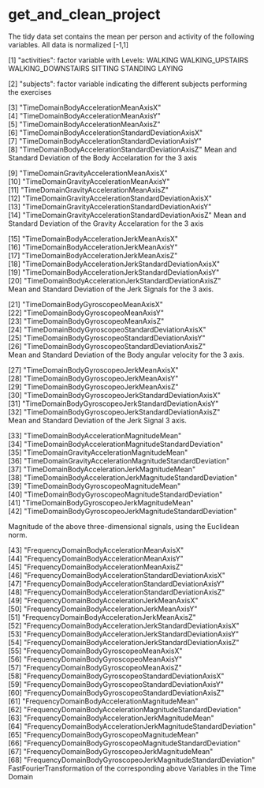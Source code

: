 get_and_clean_project
=====================

The tidy data set contains the mean per person and activity of the following variables.
All data is normalized [-1,1]

[1] "activities": 
    factor variable with  Levels: WALKING WALKING_UPSTAIRS                           WALKING_DOWNSTAIRS SITTING STANDING LAYING     
 
 
[2] "subjects": 
 factor variable indicating the different subjects performing the exercises     
 
 
 [3] "TimeDomainBodyAccelerationMeanAxisX"                          
 [4] "TimeDomainBodyAccelerationMeanAxisY"                          
 [5] "TimeDomainBodyAccelerationMeanAxisZ"                          
 [6] "TimeDomainBodyAccelerationStandardDeviationAxisX"             
 [7] "TimeDomainBodyAccelerationStandardDeviationAxisY"             
 [8] "TimeDomainBodyAccelerationStandardDeviationAxisZ"
     Mean and Standard Deviation of the Body Accelaration for the 3 axis
    
[9] "TimeDomainGravityAccelerationMeanAxisX"                       
[10] "TimeDomainGravityAccelerationMeanAxisY"                       
[11] "TimeDomainGravityAccelerationMeanAxisZ"                       
[12] "TimeDomainGravityAccelerationStandardDeviationAxisX"          
[13] "TimeDomainGravityAccelerationStandardDeviationAxisY"          
[14] "TimeDomainGravityAccelerationStandardDeviationAxisZ"
  Mean and Standard Deviation of the Gravity Accelaration for the 3 axis
  

[15] "TimeDomainBodyAccelerationJerkMeanAxisX"                      
[16] "TimeDomainBodyAccelerationJerkMeanAxisY"                      
[17] "TimeDomainBodyAccelerationJerkMeanAxisZ"                      
[18] "TimeDomainBodyAccelerationJerkStandardDeviationAxisX"         
[19] "TimeDomainBodyAccelerationJerkStandardDeviationAxisY"         
[20] "TimeDomainBodyAccelerationJerkStandardDeviationAxisZ"  
 Mean and Standard Deviation of the Jerk Signals for the 3 axis. 

[21] "TimeDomainBodyGyroscopeoMeanAxisX"                            
[22] "TimeDomainBodyGyroscopeoMeanAxisY"                            
[23] "TimeDomainBodyGyroscopeoMeanAxisZ"                            
[24] "TimeDomainBodyGyroscopeoStandardDeviationAxisX"               
[25] "TimeDomainBodyGyroscopeoStandardDeviationAxisY"               
[26] "TimeDomainBodyGyroscopeoStandardDeviationAxisZ"      
  Mean and Standard Deviation of the Body angular velocity for the 3 axis.
 
[27] "TimeDomainBodyGyroscopeoJerkMeanAxisX"                        
[28] "TimeDomainBodyGyroscopeoJerkMeanAxisY"                        
[29] "TimeDomainBodyGyroscopeoJerkMeanAxisZ"                        
[30] "TimeDomainBodyGyroscopeoJerkStandardDeviationAxisX"           
[31] "TimeDomainBodyGyroscopeoJerkStandardDeviationAxisY"           
[32] "TimeDomainBodyGyroscopeoJerkStandardDeviationAxisZ"  
 Mean and Standard Deviation of the Jerk Signal 3 axis.

[33] "TimeDomainBodyAccelerationMagnitudeMean"                      
[34] "TimeDomainBodyAccelerationMagnitudeStandardDeviation"   
[35] "TimeDomainGravityAccelerationMagnitudeMean"                   
[36] "TimeDomainGravityAccelerationMagnitudeStandardDeviation"      
[37] "TimeDomainBodyAccelerationJerkMagnitudeMean"                  
[38] "TimeDomainBodyAccelerationJerkMagnitudeStandardDeviation"     
[39] "TimeDomainBodyGyroscopeoMagnitudeMean"                        
[40] "TimeDomainBodyGyroscopeoMagnitudeStandardDeviation"           
[41] "TimeDomainBodyGyroscopeoJerkMagnitudeMean"                    
[42] "TimeDomainBodyGyroscopeoJerkMagnitudeStandardDeviation"  

 Magnitude of the above three-dimensional signals, using the Euclidean norm.

[43] "FrequencyDomainBodyAccelerationMeanAxisX"                     
[44] "FrequencyDomainBodyAccelerationMeanAxisY"                     
[45] "FrequencyDomainBodyAccelerationMeanAxisZ"                     
[46] "FrequencyDomainBodyAccelerationStandardDeviationAxisX"        
[47] "FrequencyDomainBodyAccelerationStandardDeviationAxisY"        
[48] "FrequencyDomainBodyAccelerationStandardDeviationAxisZ"        
[49] "FrequencyDomainBodyAccelerationJerkMeanAxisX"                 
[50] "FrequencyDomainBodyAccelerationJerkMeanAxisY"                 
[51] "FrequencyDomainBodyAccelerationJerkMeanAxisZ"                 
[52] "FrequencyDomainBodyAccelerationJerkStandardDeviationAxisX"    
[53] "FrequencyDomainBodyAccelerationJerkStandardDeviationAxisY"    
[54] "FrequencyDomainBodyAccelerationJerkStandardDeviationAxisZ"    
[55] "FrequencyDomainBodyGyroscopeoMeanAxisX"                       
[56] "FrequencyDomainBodyGyroscopeoMeanAxisY"                       
[57] "FrequencyDomainBodyGyroscopeoMeanAxisZ"                       
[58] "FrequencyDomainBodyGyroscopeoStandardDeviationAxisX"          
[59] "FrequencyDomainBodyGyroscopeoStandardDeviationAxisY"          
[60] "FrequencyDomainBodyGyroscopeoStandardDeviationAxisZ"          
[61] "FrequencyDomainBodyAccelerationMagnitudeMean"                 
[62] "FrequencyDomainBodyAccelerationMagnitudeStandardDeviation"    
[63] "FrequencyDomainBodyAccelerationJerkMagnitudeMean"             
[64] "FrequencyDomainBodyAccelerationJerkMagnitudeStandardDeviation"
[65] "FrequencyDomainBodyGyroscopeoMagnitudeMean"                   
[66] "FrequencyDomainBodyGyroscopeoMagnitudeStandardDeviation"      
[67] "FrequencyDomainBodyGyroscopeoJerkMagnitudeMean"               
[68] "FrequencyDomainBodyGyroscopeoJerkMagnitudeStandardDeviation" 
 FastFourierTransformation of the corresponding above Variables in the Time Domain

